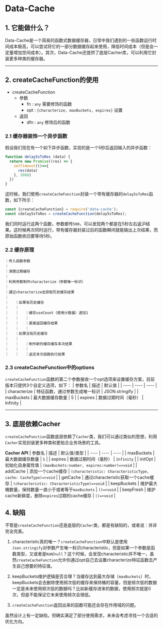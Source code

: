 # **Data-Cache**

## **1. 它能做什么？**

Data-Cache是一个简易的函数式数据缓存器，日常中我们遇到的一些函数运行时间成本极高，可以尝试将它的一部分数据缓存起来使用，降低时间成本（但是会一定量增加空间成本）。其次，Data-Cache还提供了底层Cacher库，可以利用它封装更多种类的缓存器。

---

## **2. createCacheFunction的使用**

  - createCacheFunction
    - 参数
      - fn : `any` 需要修饰的函数
      - opt : `{characterize, maxBuckets, expires}` 设置
    - 返回
      - dfn : `any` 修饰后的函数

### **2.1 缓存器装饰一个异步函数**
假设我们现在有一个如下异步函数，实现的是一个5秒后返回输入的异步函数：
```js
function delay5sToRes (data) {
  return new Promise((res) => {
    setTimeout(()=>{
      res(data)
    }, 5000)
  })
}
```

这时候，我们使用`createCacheFunction`封装一个带有缓存器的`delay5sToRes`函数，如下所示：
```js
const {createCacheFunction} = require('data-cache');
const cdelay5sToRes = createCacheFunction(delay5sToRes);
```

我们同时运行这两个函数，参数都传`500`，可以发现两个都是在5秒左右返沪结果。这时候再次同时运行，带有缓存器封装过后的函数瞬间就能输出上次结果，而原始函数依旧要等待5秒。


### **2.2 缓存原理**
```
｜传入函数参数
｜
｜清理过期缓存
｜
｜利用参数制作characterize（参数唯一标识）
｜
｜通过characterize去获取历史缓存结果
｜
｜   ｜如果有历史缓存
｜   ｜
｜   ｜   ｜缓存useCount（使用计数器）递加1
｜   ｜   ｜
｜   ｜   ｜直接返回缓存结果
｜   ｜   ｜
｜   ｜如果没有历史缓存
｜   ｜
｜   ｜   ｜制作新的缓存缓存本次结果
｜   ｜   ｜
｜   ｜   ｜返还本次函数执行结果
```

### **2.3 createCacheFunction中的options**
`createCacheFunction`函数的第二个参数接收一个opt选项来设置缓存方案，目前版本只提供3个自定义选项，如下：
|  参数名   | 描述  | 默认值  |
|  ----  | ----  | ---- |
| characterize  | 特征函数，通过参数生成唯一标识 | JSON.stringify |
| maxBuckets  | 最大数据缓存数量 | 5 |
| expires  | 数据过期时间（毫秒） | Infinity |

---

## 3. 底层依赖Cacher

`createCacheFunction`函数底层依赖了`Cacher`类，我们可以通过类似的思想，利用`Cacher`实现封装更多种类和更贴合业务场景的工具。

**Cacher API**
|  参数名   | 描述  | 默认值/类型  |
|  ----  | ----  | ---- |
| maxBuckets  | 最大数据缓存数量 | `5` |
| expires  | 数据过期时间（毫秒） | `Infinity` |
| initOpt  | 初始化自身属性值 | `(maxBuckets:number, expires:number)=>void` |
| addCache  | 添加一个cache缓存 | `(characteristic: CharacteristicType, cache: CacheType)=>void` |
| getCache  | 通过characteristic获取一个cache缓存 | `(characteristic: CharacteristicType)=>void` |
| keepBuckets  | 维护最大桶数量，保持数量一直小于或者等于`maxBuckets` | `()=>void` |
| keepFresh  | 维护cache新鲜度，删除`expires`过期的cache缓存 | `()=>void` |


## 4. 缺陷

不管是`createCacheFunction`还是底层的`Cacher`类，都是有缺陷的，或者说：并非完全完美。

1. characteristic真的唯一？`createCacheFunction`中默认是使用`Json.stringify`对参数产生唯一标识characteristic，但是如果一个参数是函数类型，又或者是`NaN`/`null`？这个时候，会发现characteristic并不唯一，虽然`createCacheFunction`允许你通过opt自己去设置characterize特征函数去产生自己想要的特征值。

2. keepBuckets维护逻辑是否合理？当缓存达到最大存储（`maxBuckets`）时，keepBuckets会去删除使用频次低的缓存来保持桶的容量，但是频次低的数据一定是未来使用频次低的数据吗？比如新缓存进来的数据，使用频次就是0次，但是不能保证它未来使用频次会很低。

3. `createCacheFunction`返回出来的函数可能还会存在作用域的问题。

虽然设计上有一定缺陷，但确实满足了部分使用需求，未来会考虑寻找一个合适的优化方向。